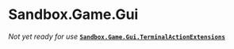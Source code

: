 # Sandbox.Game.Gui
_Not yet ready for use_
**[`Sandbox.Game.Gui.TerminalActionExtensions`](Sandbox.Game.Gui.TerminalActionExtensions)**

